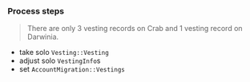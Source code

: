 ### Process steps
> There are only 3 vesting records on Crab and 1 vesting record on Darwinia.

- take solo `Vesting::Vesting`
- adjust solo `VestingInfo`s
- set `AccountMigration::Vestings`
